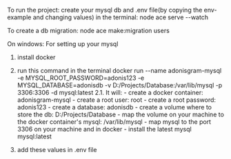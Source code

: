 To run the project:
    create your mysql db and .env file(by copying the env-example and changing values)
    in the terminal: node ace serve --watch

To create a db migration:
    node ace make:migration users
    
On windows:
For setting up your mysql
1. install docker
2. run this command in the terminal 
    docker run --name adonisgram-mysql -e MYSQL_ROOT_PASSWORD=adonis123 -e MYSQL_DATABASE=adonisdb -v D:/Projects/Database:/var/lib/mysql -p 3306:3306 -d mysql:latest
    2.1. It will:
        - create a docker container: adonisgram-mysql
        - create a root user: root
        - create a root password: adonis123
        - create a database: adonisdb
        - create a volume where to store the db: D:/Projects/Database
        - map the volume on your machine to the docker container's mysql: /var/lib/mysql
        - map mysql to the port 3306 on your machine and in docker
        - install the latest mysql mysql:latest

3. add these values in .env file
